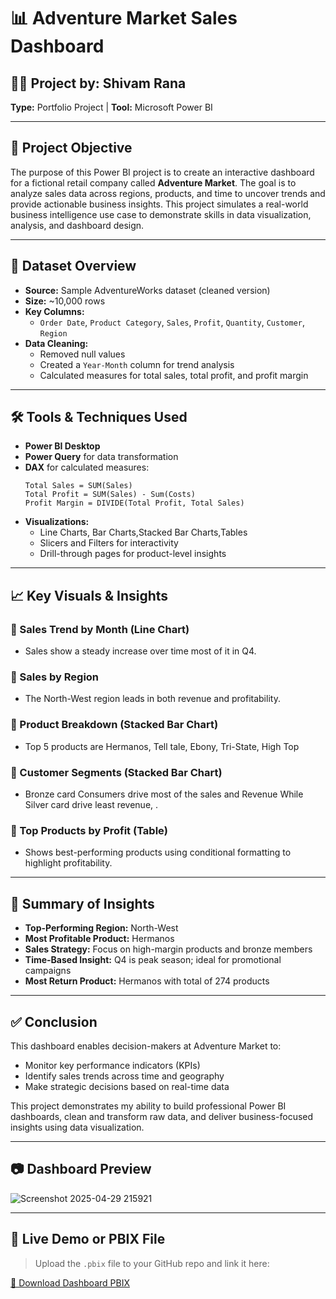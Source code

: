 # 📊 Adventure Market Sales Dashboard

## 👨‍💻 Project by: Shivam Rana  
**Type:** Portfolio Project | **Tool:** Microsoft Power BI

---

## 🧩 Project Objective

The purpose of this Power BI project is to create an interactive dashboard for a fictional retail company called **Adventure Market**. The goal is to analyze sales data across regions, products, and time to uncover trends and provide actionable business insights. This project simulates a real-world business intelligence use case to demonstrate skills in data visualization, analysis, and dashboard design.

---

## 📁 Dataset Overview

- **Source:** Sample AdventureWorks dataset (cleaned version)
- **Size:** ~10,000 rows
- **Key Columns:**
  - `Order Date`, `Product Category`, `Sales`, `Profit`, `Quantity`, `Customer`, `Region`
- **Data Cleaning:**
  - Removed null values
  - Created a `Year-Month` column for trend analysis
  - Calculated measures for total sales, total profit, and profit margin

---

## 🛠️ Tools & Techniques Used

- **Power BI Desktop**
- **Power Query** for data transformation
- **DAX** for calculated measures:
  ```DAX
  Total Sales = SUM(Sales)  
  Total Profit = SUM(Sales) - Sum(Costs)  
  Profit Margin = DIVIDE(Total Profit, Total Sales)
  ```
- **Visualizations:**
  - Line Charts, Bar Charts,Stacked Bar Charts,Tables
  - Slicers and Filters for interactivity
  - Drill-through pages for product-level insights

---

## 📈 Key Visuals & Insights

### 🔹 Sales Trend by Month (Line Chart)
- Sales show a steady increase over time most of it in Q4.

### 🔹 Sales by Region 
- The North-West region leads in both revenue and profitability.

### 🔹 Product Breakdown (Stacked Bar Chart)
- Top 5 products are Hermanos, Tell tale, Ebony, Tri-State, High Top

### 🔹 Customer Segments (Stacked Bar Chart)
- Bronze card Consumers drive most of the sales and Revenue While Silver card drive least revenue, .

### 🔹 Top Products by Profit (Table)
- Shows best-performing products using conditional formatting to highlight profitability.

---

## 📌 Summary of Insights

- **Top-Performing Region:** North-West  
- **Most Profitable Product:** Hermanos  
- **Sales Strategy:** Focus on high-margin products and bronze members   
- **Time-Based Insight:** Q4 is peak season; ideal for promotional campaigns
- **Most Return Product:** Hermanos with total of 274 products

---

## ✅ Conclusion

This dashboard enables decision-makers at Adventure Market to:
- Monitor key performance indicators (KPIs)
- Identify sales trends across time and geography
- Make strategic decisions based on real-time data

This project demonstrates my ability to build professional Power BI dashboards, clean and transform raw data, and deliver business-focused insights using data visualization.

---

## 📷 Dashboard Preview

![Screenshot 2025-04-29 215921](https://github.com/user-attachments/assets/e80379e0-646f-4880-9864-aaf261818476)


---

## 🔗 Live Demo or PBIX File

> Upload the `.pbix` file to your GitHub repo and link it here:

[📁 Download Dashboard PBIX](./adventure_market.pbix)
